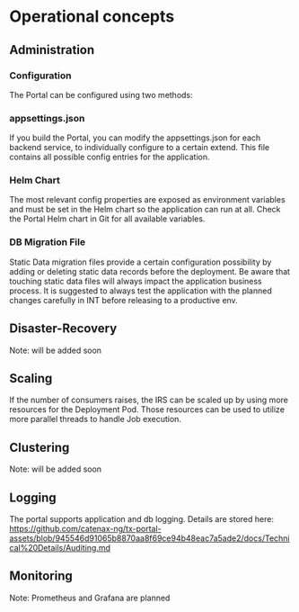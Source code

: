# Operational concepts

## Administration

### Configuration
The Portal can be configured using two methods:

### appsettings.json
If you build the Portal, you can modify the appsettings.json for each backend service, to individually configure to a certain extend. This file contains all possible config entries for the application.

### Helm Chart
The most relevant config properties are exposed as environment variables and must be set in the Helm chart so the application can run at all. Check the Portal Helm chart in Git for all available variables.

### DB Migration File
Static Data migration files provide a certain configuration possibility by adding or deleting static data records before the deployment. Be aware that touching static data files will always impact the application business process. It is suggested to always test the application with the planned changes carefully in INT before releasing to a productive env.

## Disaster-Recovery
Note: will be added soon

## Scaling
If the number of consumers raises, the IRS can be scaled up by using more resources for the Deployment Pod. Those resources can be used to utilize more parallel threads to handle Job execution.

## Clustering
Note: will be added soon

## Logging
The portal supports application and db logging. Details are stored here: https://github.com/catenax-ng/tx-portal-assets/blob/945546d91065b8870aa8f69ce94b48eac7a5ade2/docs/Technical%20Details/Auditing.md

## Monitoring
Note: Prometheus and Grafana are planned
